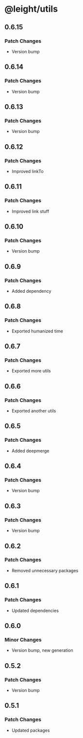 # @leight/utils

## 0.6.15

### Patch Changes

- Version bump

## 0.6.14

### Patch Changes

- Version bump

## 0.6.13

### Patch Changes

- Version bump

## 0.6.12

### Patch Changes

- Improved linkTo

## 0.6.11

### Patch Changes

- Improved link stuff

## 0.6.10

### Patch Changes

- Version bump

## 0.6.9

### Patch Changes

- Added dependency

## 0.6.8

### Patch Changes

- Exported humanized time

## 0.6.7

### Patch Changes

- Exported more utils

## 0.6.6

### Patch Changes

- Exported another utils

## 0.6.5

### Patch Changes

- Added deepmerge

## 0.6.4

### Patch Changes

- Version bump

## 0.6.3

### Patch Changes

- Version bump

## 0.6.2

### Patch Changes

- Removed unnecessary packages

## 0.6.1

### Patch Changes

- Updated dependencies

## 0.6.0

### Minor Changes

- Version bump, new generation

## 0.5.2

### Patch Changes

- Version bump

## 0.5.1

### Patch Changes

- Updated packages
